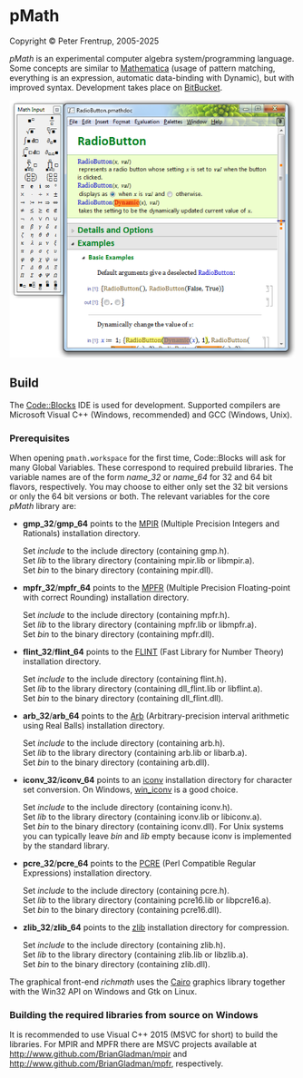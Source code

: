 # pMath #

Copyright © Peter Frentrup, 2005-2025

*pMath* is an experimental computer algebra system/programming language.
Some concepts are similar to [Mathematica][] (usage of pattern matching, everything is an expression, automatic data-binding with Dynamic), but with improved syntax.
Development takes place on [BitBucket](https://bitbucket.org/pfrentrup/pmath).

![screenshot](richmath/resources/images/screenshot.png)

## Build ##

The [Code::Blocks][] IDE is used for development.
Supported compilers are Microsoft Visual C++ (Windows, recommended) and GCC (Windows, Unix).

### Prerequisites ###
When opening `pmath.workspace` for the first time, Code::Blocks will ask for many Global Variables. These correspond to required prebuild libraries. The variable names are of the form *name_32* or *name_64* for 32 and 64 bit flavors, respectively. You may choose to either only set the 32 bit versions or only the 64 bit versions or both. 
The relevant variables for the core *pMath* library are:

* **gmp_32**/**gmp_64** points to the [MPIR][] (Multiple Precision Integers and Rationals) installation directory.
  
    Set *include* to the include directory (containing gmp.h).  
    Set *lib* to the library directory (containing mpir.lib or libmpir.a).  
    Set *bin* to the binary directory (containing mpir.dll).

* **mpfr_32**/**mpfr_64** points to the [MPFR][] (Multiple Precision Floating-point with correct Rounding) installation directory.
  
    Set *include* to the include directory (containing mpfr.h).  
    Set *lib* to the library directory (containing mpfr.lib or libmpfr.a).  
    Set *bin* to the binary directory (containing mpfr.dll).

* **flint_32**/**flint_64** points to the [FLINT][] (Fast Library for Number Theory) installation directory.
  
    Set *include* to the include directory (containing flint.h).  
    Set *lib* to the library directory (containing dll_flint.lib or libflint.a).  
    Set *bin* to the binary directory (containing dll_flint.dll).

* **arb_32**/**arb_64** points to the [Arb][] (Arbitrary-precision interval arithmetic using Real Balls) installation directory.
  
    Set *include* to the include directory (containing arb.h).  
    Set *lib* to the library directory (containing arb.lib or libarb.a).  
    Set *bin* to the binary directory (containing arb.dll).

* **iconv_32**/**iconv_64** points to an [iconv][] installation directory for character set conversion. On Windows, [win_iconv][] is a good choice.
  
    Set *include* to the include directory (containing iconv.h).  
    Set *lib* to the library directory (containing iconv.lib or libiconv.a).  
    Set *bin* to the binary directory (containing iconv.dll).
	For Unix systems you can typically leave *bin* and *lib* empty because iconv is implemented by the standard library.

* **pcre_32**/**pcre_64** points to the [PCRE][] (Perl Compatible Regular Expressions) installation directory.
  
    Set *include* to the include directory (containing pcre.h).  
    Set *lib* to the library directory (containing pcre16.lib or libpcre16.a).  
    Set *bin* to the binary directory (containing pcre16.dll).

* **zlib_32**/**zlib_64** points to the [zlib][] installation directory for compression.
  
    Set *include* to the include directory (containing zlib.h).  
    Set *lib* to the library directory (containing zlib.lib or libzlib.a).  
    Set *bin* to the binary directory (containing zlib.dll).

The graphical front-end *richmath* uses the [Cairo][] graphics library together with the Win32 API on Windows and Gtk on Linux.

### Building the required libraries from source on Windows ###
It is recommended to use Visual C++ 2015 (MSVC for short) to build the libraries.
For MPIR and MPFR there are MSVC projects available at http://www.github.com/BrianGladman/mpir and http://www.github.com/BrianGladman/mpfr, respectively.


[Mathematica]:  https://en.wikipedia.org/wiki/Mathematica
[Code::Blocks]: http://www.codeblocks.org/
[MPIR]:         http://mpir.org/
[MPFR]:         http://www.mpfr.org/
[FLINT]:        http://www.flintlib.org/
[Arb]:          http://arblib.org/
[iconv]:        https://en.wikipedia.org/wiki/Iconv
[win_iconv]:    https://github.com/win-iconv/win-iconv
[PCRE]:         http://www.pcre.org/
[zlib]:         http://www.zlib.net/
[cairo]:        https://www.cairographics.org
